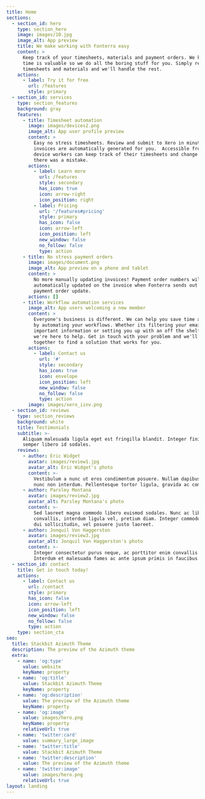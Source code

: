 ```yaml
---
title: Home
sections:
  - section_id: hero
    type: section_hero
    image: images/10.jpg
    image_alt: App preview
    title: We make working with Fonterra easy
    content: >
      Keep track of your timesheets, materials and payment orders. We know your
      time is valuable so we do all the boring stuff for you. Simply review your
      timesheets and materials and we'll handle the rest.
    actions:
      - label: Try it for free
        url: /features
        style: primary
  - section_id: services
    type: section_features
    background: gray
    features:
      - title: Timesheet automation
        image: images/devices2.png
        image_alt: App user profile preview
        content: >
          Easy no stress timesheets. Review and submit to Xero in minutes, the
          invoices are automatically generated for you.  Accessible from any
          device workers can keep track of their timesheets and change them if
          there was a mistake. 
        actions:
          - label: Learn more
            url: /features
            style: secondary
            has_icon: true
            icon: arrow-right
            icon_position: right
          - label: Pricing
            url: '/features#pricing'
            style: primary
            has_icon: false
            icon: arrow-left
            icon_position: left
            new_window: false
            no_follow: false
            type: action
      - title: No stress payment orders
        image: images/document.png
        image_alt: App preview on a phone and tablet
        content: >
          No more manually updating invoices! Payment order numbers will be
          automatically updated on the invoice when Fonterra sends out the
          payment order update. 
        actions: []
      - title: Workflow automation services
        image_alt: App users welcoming a new member
        content: >
          Everyone's business is different. We can help you save time and money
          by automating your workflows. Whether its filtering your email for
          important information or setting you up with an off the shelf product
          we're here to help. Get in touch with your problem and we'll work
          together to find a solution that works for you.
        actions:
          - label: Contact us
            url: '#'
            style: secondary
            has_icon: true
            icon: envelope
            icon_position: left
            new_window: false
            no_follow: false
            type: action
        image: images/xero_iinv.png
  - section_id: reviews
    type: section_reviews
    background: white
    title: Testimonials
    subtitle: >-
      Aliquam malesuada ligula eget est fringilla blandit. Integer finibus
      semper libero id sodales.
    reviews:
      - author: Eric Widget
        avatar: images/review1.jpg
        avatar_alt: Eric Widget's photo
        content: >-
          Vestibulum a nunc ut eros condimentum posuere. Nullam dapibus quis
          nunc non interdum. Pellentesque tortor ligula, gravida ac commodo eu.
      - author: Parsley Montana
        avatar: images/review2.jpg
        avatar_alt: Parsley Montana's photo
        content: >-
          Sed laoreet magna commodo libero euismod sodales. Nunc ac libero
          convallis, interdum ligula vel, pretium diam. Integer commodo sem at
          dui sollicitudin, vel posuere justo laoreet.
      - author: Jonquil Von Haggerston
        avatar: images/review3.jpg
        avatar_alt: Jonquil Von Haggerston's photo
        content: >-
          Integer consectetur purus neque, ac porttitor enim convallis vitae.
          Interdum et malesuada fames ac ante ipsum primis in faucibus.
  - section_id: contact
    title: Get in touch today!
    actions:
      - label: Contact us
        url: /contact
        style: primary
        has_icon: false
        icon: arrow-left
        icon_position: left
        new_window: false
        no_follow: false
        type: action
    type: section_cta
seo:
  title: Stackbit Azimuth Theme
  description: The preview of the Azimuth theme
  extra:
    - name: 'og:type'
      value: website
      keyName: property
    - name: 'og:title'
      value: Stackbit Azimuth Theme
      keyName: property
    - name: 'og:description'
      value: The preview of the Azimuth theme
      keyName: property
    - name: 'og:image'
      value: images/hero.png
      keyName: property
      relativeUrl: true
    - name: 'twitter:card'
      value: summary_large_image
    - name: 'twitter:title'
      value: Stackbit Azimuth Theme
    - name: 'twitter:description'
      value: The preview of the Azimuth theme
    - name: 'twitter:image'
      value: images/hero.png
      relativeUrl: true
layout: landing
---
```

